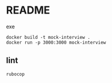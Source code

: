 # README

exe

```
docker build -t mock-interview . 
docker run -p 3000:3000 mock-interview
```

## lint

```
rubocop
```
